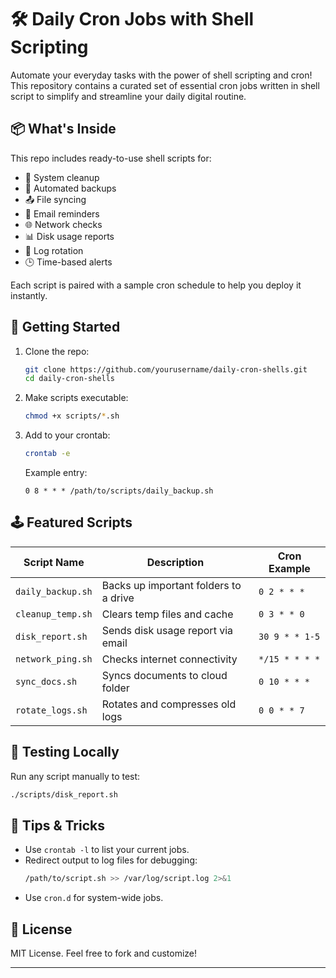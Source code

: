 # 🛠️ Daily Cron Jobs with Shell Scripting

Automate your everyday tasks with the power of shell scripting and cron! This repository contains a curated set of essential cron jobs written in shell script to simplify and streamline your daily digital routine.

## 📦 What's Inside

This repo includes ready-to-use shell scripts for:

- 🧹 System cleanup
- 📁 Automated backups
- 📤 File syncing
- 📧 Email reminders
- 🌐 Network checks
- 📊 Disk usage reports
- 🔄 Log rotation
- 🕒 Time-based alerts

Each script is paired with a sample cron schedule to help you deploy it instantly.

## 🧭 Getting Started

1. Clone the repo:
   ```bash
   git clone https://github.com/yourusername/daily-cron-shells.git
   cd daily-cron-shells
   ```

2. Make scripts executable:
   ```bash
   chmod +x scripts/*.sh
   ```

3. Add to your crontab:
   ```bash
   crontab -e
   ```

   Example entry:
   ```
   0 8 * * * /path/to/scripts/daily_backup.sh
   ```

## 🕹️ Featured Scripts

| Script Name             | Description                              | Cron Example             |
|------------------------|------------------------------------------|--------------------------|
| `daily_backup.sh`      | Backs up important folders to a drive     | `0 2 * * *`              |
| `cleanup_temp.sh`      | Clears temp files and cache               | `0 3 * * 0`              |
| `disk_report.sh`       | Sends disk usage report via email         | `30 9 * * 1-5`           |
| `network_ping.sh`      | Checks internet connectivity              | `*/15 * * * *`           |
| `sync_docs.sh`         | Syncs documents to cloud folder           | `0 10 * * *`             |
| `rotate_logs.sh`       | Rotates and compresses old logs           | `0 0 * * 7`              |

## 🧪 Testing Locally

Run any script manually to test:
```bash
./scripts/disk_report.sh
```

## 🧠 Tips & Tricks

- Use `crontab -l` to list your current jobs.
- Redirect output to log files for debugging:
  ```bash
  /path/to/script.sh >> /var/log/script.log 2>&1
  ```
- Use `cron.d` for system-wide jobs.

## 📜 License

MIT License. Feel free to fork and customize!

---

